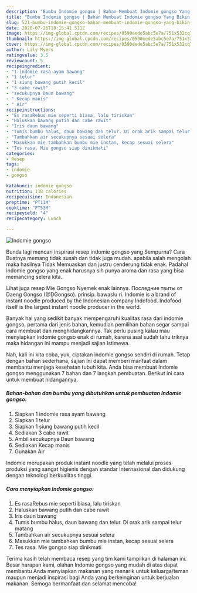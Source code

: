 ```yaml
---
description: "Bumbu Indomie gongso | Bahan Membuat Indomie gongso Yang Bikin Ngiler"
title: "Bumbu Indomie gongso | Bahan Membuat Indomie gongso Yang Bikin Ngiler"
slug: 521-bumbu-indomie-gongso-bahan-membuat-indomie-gongso-yang-bikin-ngiler
date: 2020-07-26T18:15:41.511Z
image: https://img-global.cpcdn.com/recipes/0590eede5abc5e7a/751x532cq70/indomie-gongso-foto-resep-utama.jpg
thumbnail: https://img-global.cpcdn.com/recipes/0590eede5abc5e7a/751x532cq70/indomie-gongso-foto-resep-utama.jpg
cover: https://img-global.cpcdn.com/recipes/0590eede5abc5e7a/751x532cq70/indomie-gongso-foto-resep-utama.jpg
author: Lily Myers
ratingvalue: 3.5
reviewcount: 5
recipeingredient:
- "1 indomie rasa ayam bawang"
- "1 telur"
- "1 siung bawang putih kecil"
- "3 cabe rawit"
- "secukupnya Daun bawang"
- " Kecap manis"
- " Air"
recipeinstructions:
- "Es rasaRebus mie seperti biasa, lalu tiriskan"
- "Haluskan bawang putih dan cabe rawit"
- "Iris daun bawang"
- "Tumis bumbu halus, daun bawang dan telur. Di orak arik sampai telur matang"
- "Tambahkan air secukupnya sesuai selera"
- "Masukkan mie tambahkan bumbu mie instan, kecap sesuai selera"
- "Tes rasa. Mie gongso siap dinikmati"
categories:
- Resep
tags:
- indomie
- gongso

katakunci: indomie gongso 
nutrition: 118 calories
recipecuisine: Indonesian
preptime: "PT11M"
cooktime: "PT53M"
recipeyield: "4"
recipecategory: Lunch

---
```



![Indomie gongso](https://img-global.cpcdn.com/recipes/0590eede5abc5e7a/751x532cq70/indomie-gongso-foto-resep-utama.jpg)

Bunda lagi mencari inspirasi resep indomie gongso yang Sempurna? Cara Buatnya memang tidak susah dan tidak juga mudah. apabila salah mengolah maka hasilnya Tidak Memuaskan dan justru cenderung tidak enak. Padahal indomie gongso yang enak harusnya sih punya aroma dan rasa yang bisa memancing selera kita.

Lihat juga resep Mie Gongso Nyemek enak lainnya. Последние твиты от Daeng Gongso (@DGongso). prinsip. bawaslu ri. Indomie is a brand of instant noodle produced by the Indonesian company Indofood. Indofood itself is the largest instant noodle producer in the world.

Banyak hal yang sedikit banyak mempengaruhi kualitas rasa dari indomie gongso, pertama dari jenis bahan, kemudian pemilihan bahan segar sampai cara membuat dan menghidangkannya. Tak perlu pusing kalau mau menyiapkan indomie gongso enak di rumah, karena asal sudah tahu triknya maka hidangan ini mampu menjadi sajian istimewa.


Nah, kali ini kita coba, yuk, ciptakan indomie gongso sendiri di rumah. Tetap dengan bahan sederhana, sajian ini dapat memberi manfaat dalam membantu menjaga kesehatan tubuh kita. Anda bisa membuat Indomie gongso menggunakan 7 bahan dan 7 langkah pembuatan. Berikut ini cara untuk membuat hidangannya.

<!--inarticleads1-->

##### Bahan-bahan dan bumbu yang dibutuhkan untuk pembuatan Indomie gongso:

1. Siapkan 1 indomie rasa ayam bawang
1. Siapkan 1 telur
1. Siapkan 1 siung bawang putih kecil
1. Sediakan 3 cabe rawit
1. Ambil secukupnya Daun bawang
1. Sediakan  Kecap manis
1. Gunakan  Air


Indomie merupakan produk instant noodle yang telah melalui proses produksi yang sangat higienis dengan standar Internasional dan didukung dengan teknologi berkualitas tinggi. 

<!--inarticleads2-->

##### Cara menyiapkan Indomie gongso:

1. Es rasaRebus mie seperti biasa, lalu tiriskan
1. Haluskan bawang putih dan cabe rawit
1. Iris daun bawang
1. Tumis bumbu halus, daun bawang dan telur. Di orak arik sampai telur matang
1. Tambahkan air secukupnya sesuai selera
1. Masukkan mie tambahkan bumbu mie instan, kecap sesuai selera
1. Tes rasa. Mie gongso siap dinikmati




Terima kasih telah membaca resep yang tim kami tampilkan di halaman ini. Besar harapan kami, olahan Indomie gongso yang mudah di atas dapat membantu Anda menyiapkan makanan yang menarik untuk keluarga/teman maupun menjadi inspirasi bagi Anda yang berkeinginan untuk berjualan makanan. Semoga bermanfaat dan selamat mencoba!

